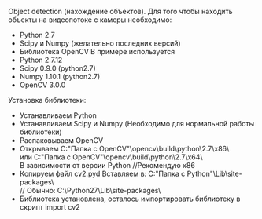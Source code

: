 Object detection (нахождение объектов).
Для того чтобы находить объекты на видеопотоке с камеры необходимо:
- Python 2.7
- Scipy и Numpy (желательно последних версий)
- Библиотека OpenCV 
В примере используется
- Python 2.7.12
- Scipy 0.9.0 (python2.7)
- Numpy 1.10.1 (python2.7)
- OpenCV 3.0.0

Установка библиотеки:
- Устанавливаем Python
- Устанавливаем Scipy и Numpy (Необходимо для нормальной работы библиотеки)
- Распаковываем OpenCV
- Открываем C:\"Папка с OpenCV"\opencv\build\python\2.7\x86\  
или C:\"Папка с OpenCV"\opencv\build\python\2.7\x64\  
В зависимости от версии Python //Рекомендую x86
- Копируем файл cv2.pyd 
Вставляем в: C:\"Папка с Python"\Lib\site-packages\  
// Обычно: C:\Python27\Lib\site-packages\
- Библиотека установлена, осталось импортировать библиотеку в скрипт
import cv2


